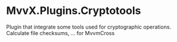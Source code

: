 # MvvX.Plugins.Cryptotools
Plugin that integrate some tools used for cryptographic operations. Calculate file checksums, ... for MvvmCross
